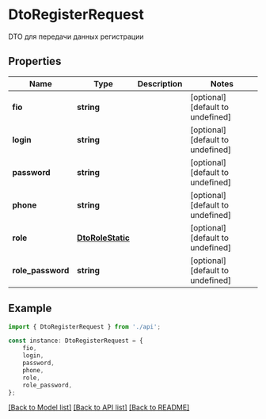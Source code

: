 # DtoRegisterRequest

DTO для передачи данных регистрации

## Properties

Name | Type | Description | Notes
------------ | ------------- | ------------- | -------------
**fio** | **string** |  | [optional] [default to undefined]
**login** | **string** |  | [optional] [default to undefined]
**password** | **string** |  | [optional] [default to undefined]
**phone** | **string** |  | [optional] [default to undefined]
**role** | [**DtoRoleStatic**](DtoRoleStatic.md) |  | [optional] [default to undefined]
**role_password** | **string** |  | [optional] [default to undefined]

## Example

```typescript
import { DtoRegisterRequest } from './api';

const instance: DtoRegisterRequest = {
    fio,
    login,
    password,
    phone,
    role,
    role_password,
};
```

[[Back to Model list]](../README.md#documentation-for-models) [[Back to API list]](../README.md#documentation-for-api-endpoints) [[Back to README]](../README.md)
